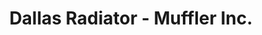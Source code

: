 ---
title: "Dallas Radiator - Muffler Inc."
url: /dallas/dallas-radiator-muffler-inc/
shop: car repair
---
